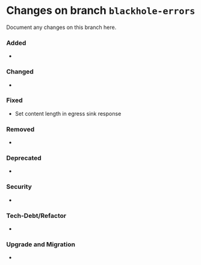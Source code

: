 # Changes on branch `blackhole-errors`
Document any changes on this branch here.
### Added
- 

### Changed
- 

### Fixed
- Set content length in egress sink response 

### Removed
- 

### Deprecated
- 

### Security
- 

### Tech-Debt/Refactor
- 

### Upgrade and Migration
- 
